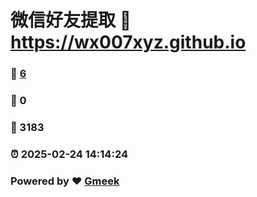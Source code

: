 # 微信好友提取 :link: https://wx007xyz.github.io 
### :page_facing_up: [6](https://wx007xyz.github.io/tag.html) 
### :speech_balloon: 0 
### :hibiscus: 3183 
### :alarm_clock: 2025-02-24 14:14:24 
### Powered by :heart: [Gmeek](https://github.com/Meekdai/Gmeek)
